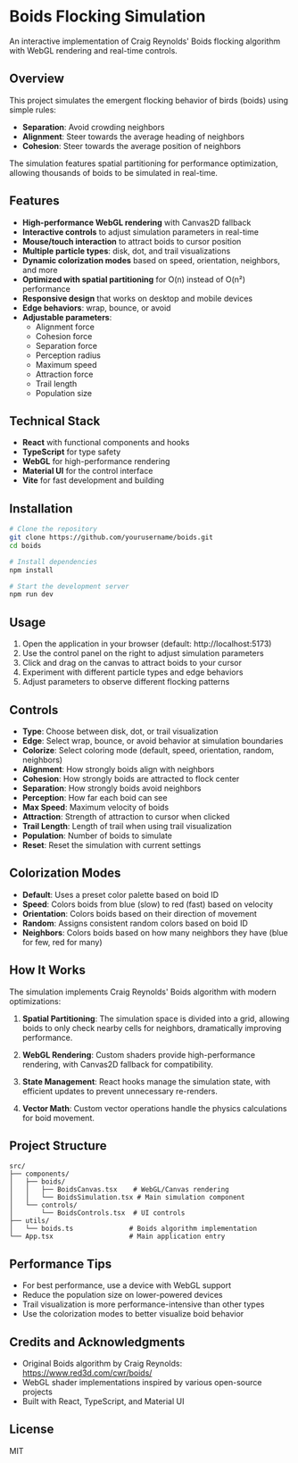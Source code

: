 # Boids Flocking Simulation

An interactive implementation of Craig Reynolds' Boids flocking algorithm with WebGL rendering and real-time controls.

## Overview

This project simulates the emergent flocking behavior of birds (boids) using simple rules:
- **Separation**: Avoid crowding neighbors
- **Alignment**: Steer towards the average heading of neighbors
- **Cohesion**: Steer towards the average position of neighbors

The simulation features spatial partitioning for performance optimization, allowing thousands of boids to be simulated in real-time.

## Features

- **High-performance WebGL rendering** with Canvas2D fallback
- **Interactive controls** to adjust simulation parameters in real-time
- **Mouse/touch interaction** to attract boids to cursor position
- **Multiple particle types**: disk, dot, and trail visualizations
- **Dynamic colorization modes** based on speed, orientation, neighbors, and more
- **Optimized with spatial partitioning** for O(n) instead of O(n²) performance
- **Responsive design** that works on desktop and mobile devices
- **Edge behaviors**: wrap, bounce, or avoid
- **Adjustable parameters**:
  - Alignment force
  - Cohesion force
  - Separation force
  - Perception radius
  - Maximum speed
  - Attraction force
  - Trail length
  - Population size

## Technical Stack

- **React** with functional components and hooks
- **TypeScript** for type safety
- **WebGL** for high-performance rendering
- **Material UI** for the control interface
- **Vite** for fast development and building

## Installation

```bash
# Clone the repository
git clone https://github.com/yourusername/boids.git
cd boids

# Install dependencies
npm install

# Start the development server
npm run dev
```

## Usage

1. Open the application in your browser (default: http://localhost:5173)
2. Use the control panel on the right to adjust simulation parameters
3. Click and drag on the canvas to attract boids to your cursor
4. Experiment with different particle types and edge behaviors
5. Adjust parameters to observe different flocking patterns

## Controls

- **Type**: Choose between disk, dot, or trail visualization
- **Edge**: Select wrap, bounce, or avoid behavior at simulation boundaries
- **Colorize**: Select coloring mode (default, speed, orientation, random, neighbors)
- **Alignment**: How strongly boids align with neighbors
- **Cohesion**: How strongly boids are attracted to flock center
- **Separation**: How strongly boids avoid neighbors
- **Perception**: How far each boid can see
- **Max Speed**: Maximum velocity of boids
- **Attraction**: Strength of attraction to cursor when clicked
- **Trail Length**: Length of trail when using trail visualization
- **Population**: Number of boids to simulate
- **Reset**: Reset the simulation with current settings

## Colorization Modes

- **Default**: Uses a preset color palette based on boid ID
- **Speed**: Colors boids from blue (slow) to red (fast) based on velocity
- **Orientation**: Colors boids based on their direction of movement
- **Random**: Assigns consistent random colors based on boid ID
- **Neighbors**: Colors boids based on how many neighbors they have (blue for few, red for many)

## How It Works

The simulation implements Craig Reynolds' Boids algorithm with modern optimizations:

1. **Spatial Partitioning**: The simulation space is divided into a grid, allowing boids to only check nearby cells for neighbors, dramatically improving performance.

2. **WebGL Rendering**: Custom shaders provide high-performance rendering, with Canvas2D fallback for compatibility.

3. **State Management**: React hooks manage the simulation state, with efficient updates to prevent unnecessary re-renders.

4. **Vector Math**: Custom vector operations handle the physics calculations for boid movement.

## Project Structure

```
src/
├── components/
│   ├── boids/
│   │   ├── BoidsCanvas.tsx    # WebGL/Canvas rendering
│   │   └── BoidsSimulation.tsx # Main simulation component
│   └── controls/
│       └── BoidsControls.tsx  # UI controls
├── utils/
│   └── boids.ts              # Boids algorithm implementation
└── App.tsx                   # Main application entry
```

## Performance Tips

- For best performance, use a device with WebGL support
- Reduce the population size on lower-powered devices
- Trail visualization is more performance-intensive than other types
- Use the colorization modes to better visualize boid behavior

## Credits and Acknowledgments

- Original Boids algorithm by Craig Reynolds: https://www.red3d.com/cwr/boids/
- WebGL shader implementations inspired by various open-source projects
- Built with React, TypeScript, and Material UI

## License

MIT
